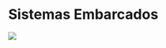 # Sistemas Embarcados

<img src="https://images.hdqwalls.com/download/sakura-haruno-from-naruto-4k-oa-1125x2436.jpg" >